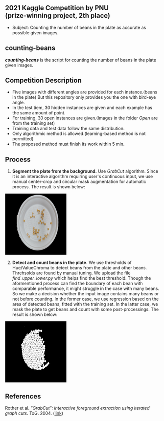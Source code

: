 ## 2021 Kaggle Competition by PNU <br/>(prize-winning project, 2th place)
- Subject: Counting the number of beans in the plate as accurate as possible given images.

## counting-beans
<strong>_counting-beans_</strong> is the script for counting the number of beans in the plate given images.

## Competition Description
- Five images with different angles are provided for each instance.(beans in the plate) But this repository only provides you the one with bird-eye angle.
- In the test tiem, 30 hidden instances are given and each example has the same amount of point. 
- For training, 30 open instances are given.(Images in the folder _Open_ are from the training set)
- Training data and test data follow the same distribution.
- Only algorithmic method is allowed.(learning-based method is not permitted)
- The proposed method must finish its work within 5 min.

## Process
1. <strong>Segment the plate from the background.</strong> Use _GrabCut_ algorithm. Since it is an interactive algorithm requiring user's continuous input, we use manual center-crop and circular mask augmentation for automatic process. The result is shown below:<br/>
<img src="./Image/example1.jpg" width="200" height="200" />
  
2. <strong>Detect and count beans in the plate.</strong> We use thresholds of Hue/ValueChroma to detect beans from the plate and other beans. Threhsolds are found by manual tuning. We upload the file _find_upper_lower.py_ which helps find the best threshold. Though the aformentioned process can find the boundary of each bean with comparable performance, it might struggle in the case with many beans. So we make a decision whether the input image contains many beans or not before counting. In the former case, we use regression based on the area of detected beans, fitted with the training set. In the latter case, we mask the plate to get beans and count with some post-processings. The result is shown below:<br/>
<img src="./Image/example2.png" width="200" height="200" />
  
## References
Rother et al. _"GrabCut": interactive foreground extraction using iterated graph cuts_. ToG. 2004. ([link](https://cvg.ethz.ch/teaching/cvl/2012/grabcut-siggraph04.pdf))
  
  
 
